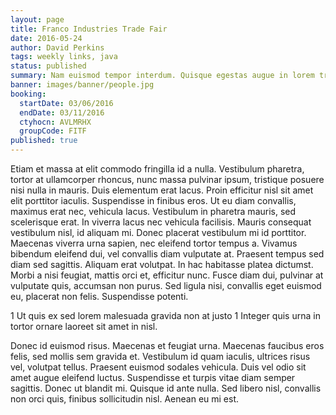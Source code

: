 ```yaml
---
layout: page
title: Franco Industries Trade Fair
date: 2016-05-24
author: David Perkins
tags: weekly links, java
status: published
summary: Nam euismod tempor interdum. Quisque egestas augue in lorem tristique.
banner: images/banner/people.jpg
booking:
  startDate: 03/06/2016
  endDate: 03/11/2016
  ctyhocn: AVLMRHX
  groupCode: FITF
published: true
---
```

Etiam et massa at elit commodo fringilla id a nulla. Vestibulum pharetra, tortor at ullamcorper rhoncus, nunc massa pulvinar ipsum, tristique posuere nisi nulla in mauris. Duis elementum erat lacus. Proin efficitur nisl sit amet elit porttitor iaculis. Suspendisse in finibus eros. Ut eu diam convallis, maximus erat nec, vehicula lacus. Vestibulum in pharetra mauris, sed scelerisque erat. In viverra lacus nec vehicula facilisis. Mauris consequat vestibulum nisl, id aliquam mi. Donec placerat vestibulum mi id porttitor.
Maecenas viverra urna sapien, nec eleifend tortor tempus a. Vivamus bibendum eleifend dui, vel convallis diam vulputate at. Praesent tempus sed diam sed sagittis. Aliquam erat volutpat. In hac habitasse platea dictumst. Morbi a nisi feugiat, mattis orci et, efficitur nunc. Fusce diam dui, pulvinar at vulputate quis, accumsan non purus. Sed ligula nisi, convallis eget euismod eu, placerat non felis. Suspendisse potenti.

1 Ut quis ex sed lorem malesuada gravida non at justo
1 Integer quis urna in tortor ornare laoreet sit amet in nisl.

Donec id euismod risus. Maecenas et feugiat urna. Maecenas faucibus eros felis, sed mollis sem gravida et. Vestibulum id quam iaculis, ultrices risus vel, volutpat tellus. Praesent euismod sodales vehicula. Duis vel odio sit amet augue eleifend luctus. Suspendisse et turpis vitae diam semper sagittis. Donec ut blandit mi. Quisque id ante nulla. Sed libero nisl, convallis non orci quis, finibus sollicitudin nisl. Aenean eu mi est.
